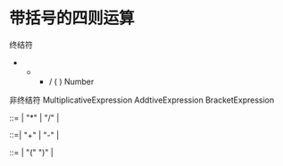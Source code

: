 # 带括号的四则运算

终结符
+ - * / ( )
Number

非终结符
MultiplicativeExpression
AddtiveExpression
BracketExpression


<MultiplicativeExpression>::=<Number> | 
                             <MultiplicativeExpression> "*" <NUmber> | 
                             <MultiplicativeExpression> "/" <Number> |
                             
<AddtiveExpression>::=<MultiplicativeExpression>|
                      <MultiplicativeExpression> "+" <MultiplicativeExpression> |
                      <MultiplicativeExpression> "-" <MultiplicativeExpression> |
                      
<BracketExpression>::=<AddtiveExpression> |
                       "(" <AddtiveExpression> ")" |